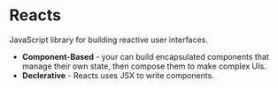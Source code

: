 # Reacts
JavaScript library for building reactive user interfaces.

- __Component-Based__ - your can build encapsulated components that manage their own state, then compose them to make complex UIs.
- __Declerative__ - Reacts uses JSX to write components.
